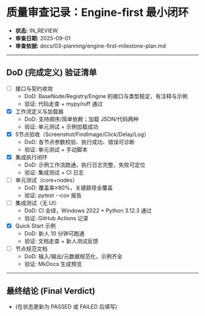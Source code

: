 # 质量审查记录：Engine-first 最小闭环
- **状态:** IN_REVIEW
- **审查日期:** 2025-09-01
- **审查依据:** docs/03-planning/engine-first-milestone-plan.md
---
## DoD (完成定义) 验证清单
- [ ] 接口与契约收敛
  - DoD: BaseNode/Registry/Engine 的接口与类型稳定，有注释与示例
  - 验证: 代码走查 + mypy/ruff 通过
- [x] 工作流定义与加载器
  - DoD: 支持顺序/简单依赖；加载 JSON/代码两种
  - 验证: 单元测试 + 示例加载成功
- [x] 5节点验收（Screenshot/FindImage/Click/Delay/Log）
  - DoD: 各节点参数校验、执行成功、错误可诊断
  - 验证: 单元测试 + 手动脚本
- [x] 集成执行闭环
  - DoD: 示例工作流跑通，执行日志完整，失败可定位
  - 验证: 集成测试 + CI 日志
- [ ] 单元测试（core+nodes）
  - DoD: 覆盖率≥80%，关键路径全覆盖
  - 验证: pytest --cov 报告
- [ ] 集成测试（无 UI）
  - DoD: CI 全绿，Windows 2022 + Python 3.12.3 通过
  - 验证: GitHub Actions 记录
- [x] Quick Start 示例
  - DoD: 新人 10 分钟可跑通
  - 验证: 文档走查 + 新人测试反馈
- [ ] 节点规范文档
  - DoD: 输入/输出/元数据规范化，示例齐全
  - 验证: MkDocs 生成预览
---
## 最终结论 (Final Verdict)
- (在状态更新为 PASSED 或 FAILED 后填写)
